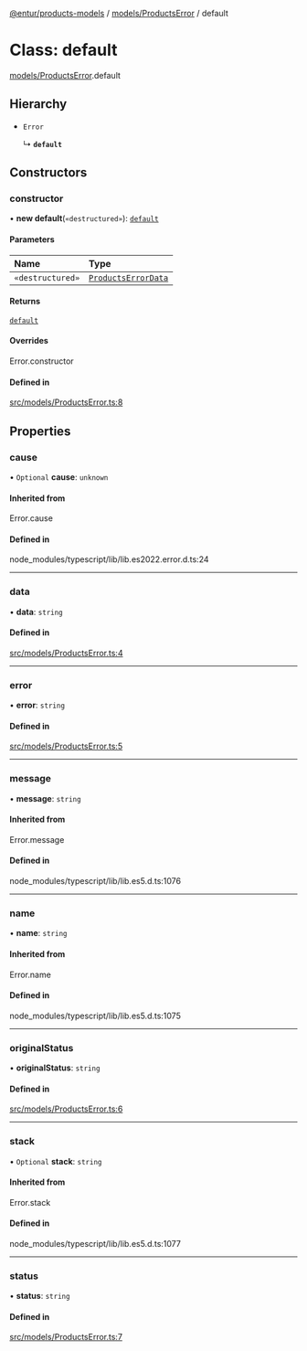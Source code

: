 [@entur/products-models](../README.md) / [models/ProductsError](../modules/models_ProductsError.md) / default

# Class: default

[models/ProductsError](../modules/models_ProductsError.md).default

## Hierarchy

- `Error`

  ↳ **`default`**

## Constructors

### constructor

• **new default**(`«destructured»`): [`default`](models_ProductsError.default.md)

#### Parameters

| Name | Type |
| :------ | :------ |
| `«destructured»` | [`ProductsErrorData`](../interfaces/types_interfaces.ProductsErrorData.md) |

#### Returns

[`default`](models_ProductsError.default.md)

#### Overrides

Error.constructor

#### Defined in

[src/models/ProductsError.ts:8](https://github.com/entur/products-models/blob/main/src/models/ProductsError.ts#L8)

## Properties

### cause

• `Optional` **cause**: `unknown`

#### Inherited from

Error.cause

#### Defined in

node_modules/typescript/lib/lib.es2022.error.d.ts:24

___

### data

• **data**: `string`

#### Defined in

[src/models/ProductsError.ts:4](https://github.com/entur/products-models/blob/main/src/models/ProductsError.ts#L4)

___

### error

• **error**: `string`

#### Defined in

[src/models/ProductsError.ts:5](https://github.com/entur/products-models/blob/main/src/models/ProductsError.ts#L5)

___

### message

• **message**: `string`

#### Inherited from

Error.message

#### Defined in

node_modules/typescript/lib/lib.es5.d.ts:1076

___

### name

• **name**: `string`

#### Inherited from

Error.name

#### Defined in

node_modules/typescript/lib/lib.es5.d.ts:1075

___

### originalStatus

• **originalStatus**: `string`

#### Defined in

[src/models/ProductsError.ts:6](https://github.com/entur/products-models/blob/main/src/models/ProductsError.ts#L6)

___

### stack

• `Optional` **stack**: `string`

#### Inherited from

Error.stack

#### Defined in

node_modules/typescript/lib/lib.es5.d.ts:1077

___

### status

• **status**: `string`

#### Defined in

[src/models/ProductsError.ts:7](https://github.com/entur/products-models/blob/main/src/models/ProductsError.ts#L7)
